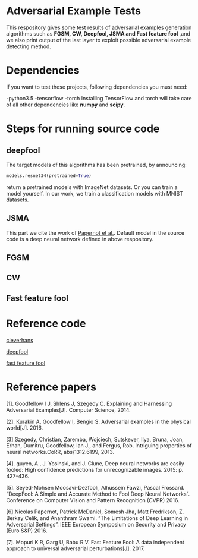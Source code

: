 # Adversarial Example Tests
This respository gives some test results of adversarial examples generation algorithms such as **FGSM, CW, Deepfool, JSMA and Fast feature fool** ,and we also print output of the last layer to exploit possible adversarial example detecting method.

# Dependencies
If you want to test these projects, following dependencies you must need:
  
  -python3.5
  -tensorflow
  -torch
Installing TensorFlow and torch will take care of all other dependencies like **numpy** and **scipy**.
# Steps for running source code
 ## deepfool
 The target models of this algorithms has been pretrained, by announcing:
 ```python
 models.resnet34(pretrained=True)
 ```
 return a pretrained models with ImageNet datasets.
 Or you can train a model yourself. In our work, we train a classification models with MNIST datasets.
 ## JSMA
 This part we cite the work of [Papernot et al.](https://github.com/tensorflow/cleverhans).
 Default model in the source code is a deep neural network defined in above respository.
 ## FGSM
 ## CW
 ## Fast feature fool
# Reference code

[cleverhans](https://github.com/tensorflow/cleverhans)

[deepfool](https://github.com/LTS4/DeepFool)

[fast feature fool](https://github.com/val-iisc/fast-feature-fool)

# Reference papers
[1]. Goodfellow I J, Shlens J, Szegedy C. Explaining and Harnessing Adversarial Examples[J]. Computer Science, 2014.

[2]. Kurakin A, Goodfellow I, Bengio S. Adversarial examples in the physical world[J]. 2016.

[3].Szegedy, Christian, Zaremba, Wojciech, Sutskever, Ilya, Bruna, Joan, Erhan, Dumitru, Goodfellow, Ian J., and Fergus, Rob. Intriguing properties of neural networks.CoRR, abs/1312.6199, 2013.

[4]. guyen, A., J. Yosinski, and J. Clune, Deep neural networks are easily fooled: High confidence predictions for unrecognizable images. 2015: p. 427-436.

[5]. Seyed-Mohsen Moosavi-Dezfooli, Alhussein Fawzi, Pascal Frossard. “DeepFool: A Simple and Accurate Method to Fool Deep Neural Networks”. Conference on Computer Vision and Pattern Recognition (CVPR) 2016.

[6].Nicolas Papernot, Patrick McDaniel, Somesh Jha, Matt Fredrikson, Z. Berkay Celik, and Ananthram Swami. “The Limitations of Deep Learning in Adversarial Settings”. IEEE European Symposium on Security and Privacy (Euro S&P) 2016.

[7]. Mopuri K R, Garg U, Babu R V. Fast Feature Fool: A data independent approach to universal adversarial perturbations[J]. 2017.
